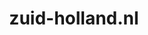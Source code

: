 ---
layout: post
title:  "zuid-holland.nl"
internal_url:  "/dutchgov/zuid-holland.nl.html"
categories: dutchgov
---